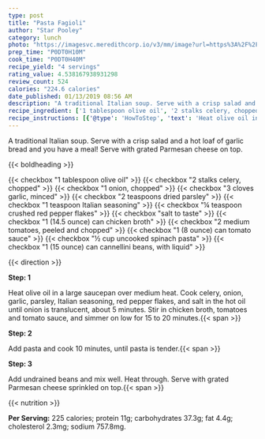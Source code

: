 ```yaml
---
type: post
title: "Pasta Fagioli"
author: "Star Pooley"
category: lunch
photo: "https://imagesvc.meredithcorp.io/v3/mm/image?url=https%3A%2F%2Fimages.media-allrecipes.com%2Fuserphotos%2F2251084.jpg"
prep_time: "P0DT0H10M"
cook_time: "P0DT0H40M"
recipe_yield: "4 servings"
rating_value: 4.538167938931298
review_count: 524
calories: "224.6 calories"
date_published: 01/13/2019 08:56 AM
description: "A traditional Italian soup. Serve with a crisp salad and a hot loaf of garlic bread and you have a meal! Serve with grated Parmesan cheese on top."
recipe_ingredient: ['1 tablespoon olive oil', '2 stalks celery, chopped', '1 onion, chopped', '3 cloves garlic, minced', '2 teaspoons dried parsley', '1 teaspoon Italian seasoning', '¼ teaspoon crushed red pepper flakes', 'salt to taste', '1 (14.5 ounce) can chicken broth', '2 medium tomatoes, peeled and chopped', '1 (8 ounce) can tomato sauce', '½ cup uncooked spinach pasta', '1 (15 ounce) can cannellini beans, with liquid']
recipe_instructions: [{'@type': 'HowToStep', 'text': 'Heat olive oil in a large saucepan over medium heat. Cook celery, onion, garlic, parsley, Italian seasoning, red pepper flakes, and salt in the hot oil until onion is translucent, about 5 minutes. Stir in chicken broth, tomatoes and tomato sauce, and simmer on low for 15 to 20 minutes.\n'}, {'@type': 'HowToStep', 'text': 'Add pasta and cook 10 minutes, until pasta is tender.\n'}, {'@type': 'HowToStep', 'text': 'Add undrained beans and mix well. Heat through. Serve with grated Parmesan cheese sprinkled on top.\n'}]
---
```


A traditional Italian soup. Serve with a crisp salad and a hot loaf of garlic bread and you have a meal! Serve with grated Parmesan cheese on top. 

{{< boldheading >}}

{{< checkbox "1 tablespoon olive oil" >}}
{{< checkbox "2 stalks celery, chopped" >}}
{{< checkbox "1  onion, chopped" >}}
{{< checkbox "3 cloves garlic, minced" >}}
{{< checkbox "2 teaspoons dried parsley" >}}
{{< checkbox "1 teaspoon Italian seasoning" >}}
{{< checkbox "¼ teaspoon crushed red pepper flakes" >}}
{{< checkbox "salt to taste" >}}
{{< checkbox "1 (14.5 ounce) can chicken broth" >}}
{{< checkbox "2  medium tomatoes, peeled and chopped" >}}
{{< checkbox "1 (8 ounce) can tomato sauce" >}}
{{< checkbox "½ cup uncooked spinach pasta" >}}
{{< checkbox "1 (15 ounce) can cannellini beans, with liquid" >}}


{{< direction >}}

**Step: 1**

Heat olive oil in a large saucepan over medium heat. Cook celery, onion, garlic, parsley, Italian seasoning, red pepper flakes, and salt in the hot oil until onion is translucent, about 5 minutes. Stir in chicken broth, tomatoes and tomato sauce, and simmer on low for 15 to 20 minutes.{{< span >}}

**Step: 2**

Add pasta and cook 10 minutes, until pasta is tender.{{< span >}}

**Step: 3**

Add undrained beans and mix well. Heat through. Serve with grated Parmesan cheese sprinkled on top.{{< span >}}

{{< nutrition >}}

**Per Serving:** 225 calories; protein 11g; carbohydrates 37.3g; fat 4.4g; cholesterol 2.3mg; sodium 757.8mg.